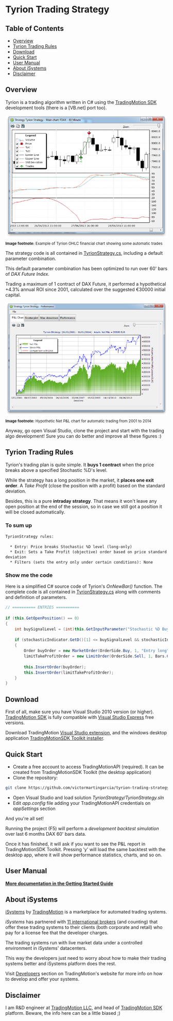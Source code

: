 Tyrion Trading Strategy
============================================

Table of Contents
----

* [Overview](#overview)
* [Tyrion Trading Rules](#tyrion-trading-rules)
* [Download](#download)
* [Quick Start](#quick-start)
* [User Manual](#user-manual)
* [About iSystems](#about-isystems)
* [Disclaimer](#disclaimer)

Overview
----

Tyrion is a trading algorithm written in C# using the [TradingMotion SDK] development tools (there is a [VB.net] port too).

![OHLC example chart](markdown_files/OHLC.png)
<sub>__Image footnote:__ Example of Tyrion OHLC financial chart showing some automatic trades</sub>

The strategy code is all contained in [TyrionStrategy.cs], including a default parameter combination.

This default parameter combination has been optimized to run over 60' bars of _DAX Future Index_.

Trading a maximum of 1 contract of DAX Future, it performed a hypothetical +4.3% annual ROI since 2001, calculated over the suggested €30000 initial capital.

![Net P&L chart](markdown_files/PL.png)
<sub>__Image footnote:__ Hypothetic Net P&L chart for automatic trading from 2001 to 2014</sub>

Anyway, go open Visual Studio, clone the project and start with the trading algo development! Sure you can do better and improve all these figures :)

Tyrion Trading Rules
----

Tyrion's trading plan is quite simple. It __buys 1 contract__ when the price breaks above a specified Stochastic %D's level.

While the strategy has a long position in the market, it __places one exit order__. A _Take Profit_ (close the position with a profit) based on the standard deviation.

Besides, this is a pure __intraday strategy__. That means it won't leave any open position at the end of the session, so in case we still got a position it will be closed automatically.

### To sum up ###
```
TyrionStrategy rules:

  * Entry: Price breaks Stochastic %D level (long-only)
  * Exit: Sets a Take Profit (objective) order based on price standard deviation
  * Filters (sets the entry only under certain conditions): None
```

### Show me the code ###

Here is a simplified C# source code of Tyrion's _OnNewBar()_ function. The complete code is all contained in [TyrionStrategy.cs] along with comments and definition of parameters.

```csharp
// ========== ENTRIES ==========

if (this.GetOpenPosition() == 0)
{
	int buySignalLevel = (int)this.GetInputParameter("Stochastic %D Buy signal trigger level");

	if (stochasticIndicator.GetD()[1] <= buySignalLevel && stochasticIndicator.GetD()[0] > buySignalLevel)
	{
		Order buyOrder = new MarketOrder(OrderSide.Buy, 1, "Entry long");
		limitTakeProfitOrder = new LimitOrder(OrderSide.Sell, 1, Bars.Close[0] + stdDevIndicator.GetStdDev()[0], "Exit long (take profit stop)");

		this.InsertOrder(buyOrder);
		this.InsertOrder(limitTakeProfitOrder);
	}
}
```

Download
----

First of all, make sure you have Visual Studio 2010 version (or higher). [TradingMotion SDK] is fully compatible with [Visual Studio Express] free versions.

Download TradingMotion [Visual Studio extension], and the windows desktop application [TradingMotionSDK Toolkit installer].


Quick Start
----

* Create a free account to access TradingMotionAPI (required). It can be created from TradingMotionSDK Toolkit (the desktop application)
* Clone the repository:
```sh
git clone https://github.com/victormartingarcia/tyrion-trading-strategy-csharp
```
* Open Visual Studio and load solution _TyrionStrategy/TyrionStrategy.sln_
* Edit _app.config_ file adding your TradingMotionAPI credentials on _appSettings_ section

And you're all set!

Running the project (F5) will perform a _development backtest simulation_ over last 6 months DAX 60' bars data.

Once it has finished, it will ask if you want to see the P&L report in TradingMotionSDK Toolkit. Pressing 'y' will load the same backtest with the desktop app, where it will show performance statistics, charts, and so on.

User Manual
----

__[More documentation in the Getting Started Guide]__

About iSystems
----

[iSystems] by [TradingMotion] is a marketplace for automated trading systems.

_iSystems_ has partnered with [11 international brokers](http://www.tradingmotion.com/Brokers) (and counting) that offer these trading systems to their clients (both corporate and retail) who pay for a license fee that the developer charges.

The trading systems run with live market data under a controlled environment in iSystems' datacenters.

This way the developers just need to worry about how to make their trading systems better and iSystems platform does the rest.

Visit [Developers] section on TradingMotion's website for more info on how to develop and offer your systems.

Disclaimer
----

I am R&D engineer at [TradingMotion LLC], and head of [TradingMotion SDK] platform. Beware, the info here can be a little biased ;)

  [VB.net port]: https://github.com/victormartingarcia/tyrion-trading-strategy-vbnet
  [TradingMotion SDK]: http://sdk.tradingmotion.com
  [TyrionStrategy.cs]: TyrionStrategy/TyrionStrategy.cs
  [iSystems platform]: https://www.isystems.com
  [iSystems.com]: https://www.isystems.com
  [iSystems]: https://www.isystems.com
  [TradingMotion LLC]: http://www.tradingmotion.com
  [TradingMotion]: http://www.tradingmotion.com
  [Developers]: http://www.tradingmotion.com/Strategies/Developers
  [Visual Studio Express]: http://www.visualstudio.com/en-us/downloads#d-2010-express
  [TradingMotion SDK website]: http://sdk.tradingmotion.com
  [TradingMotionSDK Toolkit installer]: http://sdk.tradingmotion.com/files/TradingMotionSDKInstaller.msi
  [Visual Studio extension]: http://sdk.tradingmotion.com/files/TradingMotionSDK_VisualStudio.vsix
  [More documentation in the Getting Started Guide]: http://sdk.tradingmotion.com/GettingStarted
